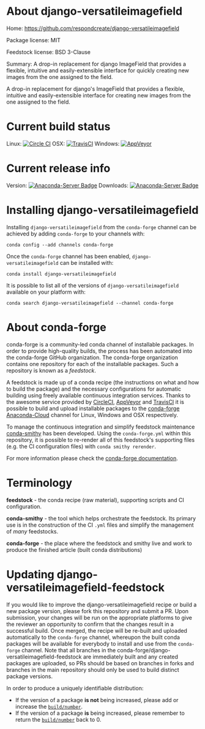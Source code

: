 About django-versatileimagefield
================================

Home: https://github.com/respondcreate/django-versatileimagefield

Package license: MIT

Feedstock license: BSD 3-Clause

Summary: A drop-in replacement for django ImageField that provides a flexible, intuitive and easily-extensible interface for quickly creating new images from the one assigned to the field.

A drop-in replacement for django's ImageField that provides a
flexible, intuitive and easily-extensible interface for creating
new images from the one assigned to the field.


Current build status
====================

Linux: [![Circle CI](https://circleci.com/gh/conda-forge/django-versatileimagefield-feedstock.svg?style=shield)](https://circleci.com/gh/conda-forge/django-versatileimagefield-feedstock)
OSX: [![TravisCI](https://travis-ci.org/conda-forge/django-versatileimagefield-feedstock.svg?branch=master)](https://travis-ci.org/conda-forge/django-versatileimagefield-feedstock)
Windows: [![AppVeyor](https://ci.appveyor.com/api/projects/status/github/conda-forge/django-versatileimagefield-feedstock?svg=True)](https://ci.appveyor.com/project/conda-forge/django-versatileimagefield-feedstock/branch/master)

Current release info
====================
Version: [![Anaconda-Server Badge](https://anaconda.org/conda-forge/django-versatileimagefield/badges/version.svg)](https://anaconda.org/conda-forge/django-versatileimagefield)
Downloads: [![Anaconda-Server Badge](https://anaconda.org/conda-forge/django-versatileimagefield/badges/downloads.svg)](https://anaconda.org/conda-forge/django-versatileimagefield)

Installing django-versatileimagefield
=====================================

Installing `django-versatileimagefield` from the `conda-forge` channel can be achieved by adding `conda-forge` to your channels with:

```
conda config --add channels conda-forge
```

Once the `conda-forge` channel has been enabled, `django-versatileimagefield` can be installed with:

```
conda install django-versatileimagefield
```

It is possible to list all of the versions of `django-versatileimagefield` available on your platform with:

```
conda search django-versatileimagefield --channel conda-forge
```


About conda-forge
=================

conda-forge is a community-led conda channel of installable packages.
In order to provide high-quality builds, the process has been automated into the
conda-forge GitHub organization. The conda-forge organization contains one repository
for each of the installable packages. Such a repository is known as a *feedstock*.

A feedstock is made up of a conda recipe (the instructions on what and how to build
the package) and the necessary configurations for automatic building using freely
available continuous integration services. Thanks to the awesome service provided by
[CircleCI](https://circleci.com/), [AppVeyor](http://www.appveyor.com/)
and [TravisCI](https://travis-ci.org/) it is possible to build and upload installable
packages to the [conda-forge](https://anaconda.org/conda-forge)
[Anaconda-Cloud](http://docs.anaconda.org/) channel for Linux, Windows and OSX respectively.

To manage the continuous integration and simplify feedstock maintenance
[conda-smithy](http://github.com/conda-forge/conda-smithy) has been developed.
Using the ``conda-forge.yml`` within this repository, it is possible to re-render all of
this feedstock's supporting files (e.g. the CI configuration files) with ``conda smithy rerender``.

For more information please check the [conda-forge documentation](https://conda-forge.org/docs/).

Terminology
===========

**feedstock** - the conda recipe (raw material), supporting scripts and CI configuration.

**conda-smithy** - the tool which helps orchestrate the feedstock.
                   Its primary use is in the construction of the CI ``.yml`` files
                   and simplify the management of *many* feedstocks.

**conda-forge** - the place where the feedstock and smithy live and work to
                  produce the finished article (built conda distributions)


Updating django-versatileimagefield-feedstock
=============================================

If you would like to improve the django-versatileimagefield recipe or build a new
package version, please fork this repository and submit a PR. Upon submission,
your changes will be run on the appropriate platforms to give the reviewer an
opportunity to confirm that the changes result in a successful build. Once
merged, the recipe will be re-built and uploaded automatically to the
`conda-forge` channel, whereupon the built conda packages will be available for
everybody to install and use from the `conda-forge` channel.
Note that all branches in the conda-forge/django-versatileimagefield-feedstock are
immediately built and any created packages are uploaded, so PRs should be based
on branches in forks and branches in the main repository should only be used to
build distinct package versions.

In order to produce a uniquely identifiable distribution:
 * If the version of a package **is not** being increased, please add or increase
   the [``build/number``](http://conda.pydata.org/docs/building/meta-yaml.html#build-number-and-string).
 * If the version of a package **is** being increased, please remember to return
   the [``build/number``](http://conda.pydata.org/docs/building/meta-yaml.html#build-number-and-string)
   back to 0.